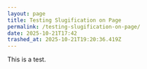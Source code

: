 ```yaml
---
layout: page
title: Testing Slugification on Page
permalink: /testing-slugification-on-page/
date: 2025-10-21T17:42
trashed_at: 2025-10-21T19:20:36.419Z
---
```


This is a test.